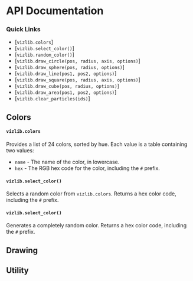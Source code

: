 # API Documentation

### Quick Links

- [`vizlib.colors`]
- [`vizlib.select_color()`]
- [`vizlib.random_color()`]
- [`vizlib.draw_circle(pos, radius, axis, options)`]
- [`vizlib.draw_sphere(pos, radius, options)`]
- [`vizlib.draw_line(pos1, pos2, options)`]
- [`vizlib.draw_square(pos, radius, axis, options)`]
- [`vizlib.draw_cube(pos, radius, options)`]
- [`vizlib.draw_area(pos1, pos2, options)`]
- [`vizlib.clear_particles(ids)`]

## Colors

#### **`vizlib.colors`**

Provides a list of 24 colors, sorted by hue. Each value is a table containing two values:
- `name` - The name of the color, in lowercase.
- `hex` - The RGB hex code for the color, including the `#` prefix.

#### **`vizlib.select_color()`**

Selects a random color from `vizlib.colors`. Returns a hex color code, including the `#` prefix.

#### **`vizlib.select_color()`**

Generates a completely random color. Returns a hex color code, including the `#` prefix.


## Drawing

## Utility